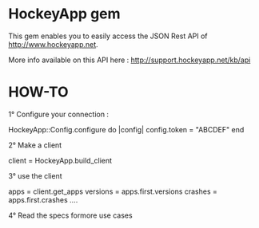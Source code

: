 HockeyApp gem
=============

This gem enables you to easily access the JSON Rest API of http://www.hockeyapp.net.

More info available on this API here : http://support.hockeyapp.net/kb/api


HOW-TO
======

1° Configure your connection :

HockeyApp::Config.configure do |config|
      config.token = "ABCDEF"
end

2° Make a client

client = HockeyApp.build_client

3° use the client

apps = client.get_apps
versions = apps.first.versions
crashes = apps.first.crashes
....

4° Read the specs formore use cases


